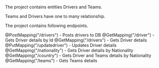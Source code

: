 The project contains entities Drivers and Teams.

Teams and Drivers have one to many relationship.

The project contains following endpoints.

@PostMapping("/drivers")	   - Posts drivers to DB
@GetMapping("/driver")       - Gets Driver details by Id
@GetMapping("/drivers")      - Gets Driver details
@PutMapping("/updatedriver") - Updates Driver details
@GetMapping("/nationality")  - Gets Driver details by Nationality
@GetMapping("/country")      - Gets Driver and Teams details by Nationality
@GetMapping("/teams")        - Gets Teams details
	
